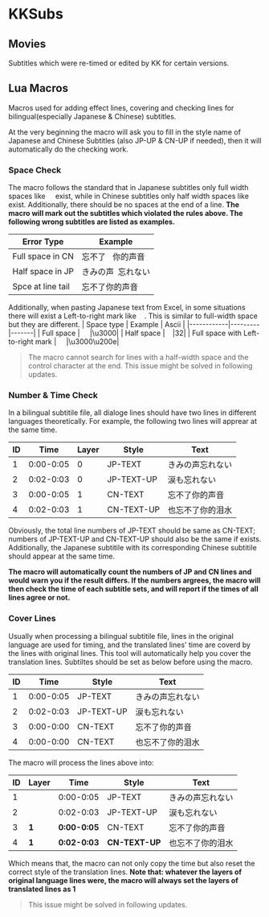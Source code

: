 # KKSubs
## Movies

Subtitles which were re-timed or edited by KK for certain versions.

## Lua Macros

Macros used for adding effect lines, covering and checking lines for bilingual(especially Japanese & Chinese) subtitles.

At the very beginning the macro will ask you to fill in the style name of Japanese and Chinese Subtitles (also JP-UP & CN-UP if needed), then it will automatically do the checking work.

###  Space Check

The macro follows the standard that in Japanese subtitles only full width spaces like `　` exist, while in Chinese subtitles only half width spaces like ` ` exist. Additionally, there should be no spaces at the end of a line.
**The macro will mark out the subtitles which violated the rules above. The following wrong subtitles are listed as examples.**

| Error Type       | Example |
|------------------|---------|
| Full space in CN | 忘不了`　`你的声音  |
| Half space in JP | きみの声` `忘れない|
| Spce at line tail | 忘不了你的声音` `  |

Additionally, when pasting Japanese text from Excel, in some situations there will exist a Left-to-right mark like `　`. This is similar to full-width space but they are different.
| Space type | Example | Ascii |
|------------|---------|-------|
| Full space | `　` |\u3000|
| Half space | ` ` |32|
| Full space with Left-to-right mark | `　‎` |\u3000\u200e|

> The macro cannot search for lines with a half-width space and the control character at the end. This issue might be solved in following updates.

### Number & Time Check

In a bilingual subtitile file, all dialoge lines should have two lines in different languages theoretically. For example, the following two lines will apprear at the same time.

| ID |Time| Layer | Style | Text |
|----|----|-------|-------|------|
| 1  |0:00-0:05|  0    |JP-TEXT|きみの声忘れない|
| 2  |0:02-0:03|  0    |JP-TEXT-UP|涙も忘れない|
| 3  |0:00-0:05|  1    |CN-TEXT|忘不了你的声音|
| 4  |0:02-0:03|  1    |CN-TEXT-UP|也忘不了你的泪水|

Obviously, the total line numbers of JP-TEXT should be same as CN-TEXT; numbers of JP-TEXT-UP and CN-TEXT-UP should also be the same if exists. Additionally, the Japanese subtitile with its corresponding Chinese subtitile should appear at the same time.

**The macro will automatically count the numbers of JP and CN lines and would warn you if the result differs. If the numbers argrees, the macro will then check the time of each subtitle sets, and will report if the times of all lines agree or not.**

### Cover Lines
 
Usually when processing a bilingual subtitile file, lines in the original language are used for timing, and the translated lines' time are coverd by the lines with original lines. This tool will automatically help you cover the translation lines. Subtiltes should be set as below before using the macro.

| ID |Time| Style | Text |
|----|----|-------|------|
| 1  |0:00-0:05|JP-TEXT|きみの声忘れない|
| 2  |0:02-0:03|JP-TEXT-UP|涙も忘れない|
| 3  |0:00-0:00|CN-TEXT|忘不了你的声音|
| 4  |0:00-0:00|CN-TEXT|也忘不了你的泪水|

The macro will process the lines above into:

| ID |Layer|Time| Style | Text |
|----|-----|----|-------|------|
| 1  ||0:00-0:05|JP-TEXT|きみの声忘れない|
| 2  ||0:02-0:03|JP-TEXT-UP|涙も忘れない|
| 3  |**1**|**0:00-0:05**|CN-TEXT|忘不了你的声音|
| 4  |**1**|**0:02-0:03**|**CN-TEXT-UP**|也忘不了你的泪水|

Which means that, the macro can not only copy the time but also reset the correct style of the translation lines.
**Note that: whatever the layers of original language lines were, the macro will always set the layers of translated lines as 1**
> This issue might be solved in following updates.
